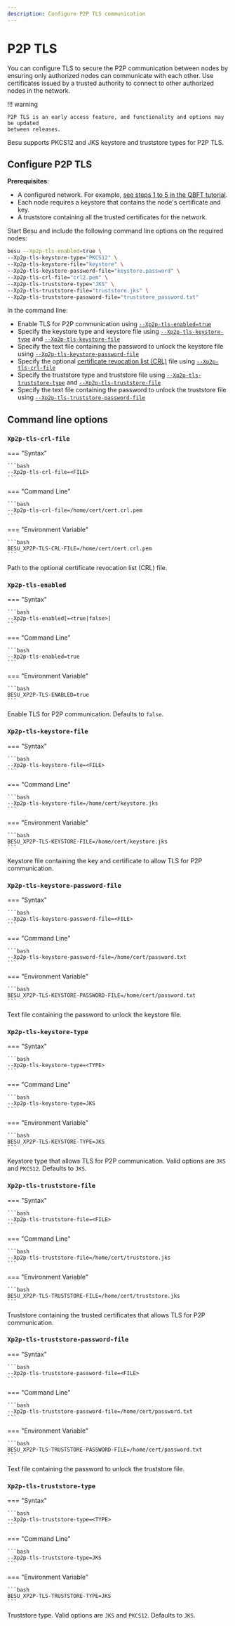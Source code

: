 ```yaml
---
description: Configure P2P TLS communication
---
```


# P2P TLS

You can configure TLS to secure the P2P communication between nodes by ensuring only authorized nodes can communicate
with each other. Use certificates issued by a trusted authority to connect to other authorized nodes in the network.

!!! warning

    P2P TLS is an early access feature, and functionality and options may be updated
    between releases.

Besu supports PKCS12 and JKS keystore and truststore types for P2P TLS.

## Configure P2P TLS

**Prerequisites**:

* A configured network. For example,
    [see steps 1 to 5 in the QBFT tutorial](../../../Tutorials/Private-Network/Create-QBFT-Network.md).
* Each node requires a keystore that contains the node's certificate and key.
* A truststore containing all the trusted certificates for the network.

Start Besu and include the following command line options on the required nodes:

```bash
besu --Xp2p-tls-enabled=true \
--Xp2p-tls-keystore-type="PKCS12" \
--Xp2p-tls-keystore-file="keystore" \
--Xp2p-tls-keystore-password-file="keystore.password" \
--Xp2p-tls-crl-file="crl2.pem" \
--Xp2p-tls-truststore-type="JKS" \
--Xp2p-tls-truststore-file="truststore.jks" \
--Xp2p-tls-truststore-password-file="truststore_password.txt"
```

In the command line:

* Enable TLS for P2P communication using [`--Xp2p-tls-enabled=true`](#xp2p-tls-enabled)
* Specify the keystore type and keystore file using [`--Xp2p-tls-keystore-type`](#xp2p-tls-keystore-type) and
    [`--Xp2p-tls-keystore-file`](#xp2p-tls-keystore-file)
* Specify the text file containing the password to unlock the keystore file using [`--Xp2p-tls-keystore-password-file`](#xp2p-tls-keystore-password-file)
* Specify the optional [certificate revocation list (CRL)] file using [`--Xp2p-tls-crl-file`](#xp2p-tls-crl-file)
* Specify the truststore type and truststore file using [`--Xp2p-tls-truststore-type`](#xp2p-tls-truststore-type) and
    [`--Xp2p-tls-truststore-file`](#xp2p-tls-truststore-file)
* Specify the text file containing the password to unlock the truststore file using [`--Xp2p-tls-truststore-password-file`](#xp2p-tls-keystore-password-file)

## Command line options

### `Xp2p-tls-crl-file`

=== "Syntax"

    ```bash
    --Xp2p-tls-crl-file=<FILE>
    ```

=== "Command Line"

    ```bash
    --Xp2p-tls-crl-file=/home/cert/cert.crl.pem
    ```

=== "Environment Variable"

    ```bash
    BESU_XP2P-TLS-CRL-FILE=/home/cert/cert.crl.pem
    ```

Path to the optional certificate revocation list (CRL) file.

### `Xp2p-tls-enabled`

=== "Syntax"

    ```bash
    --Xp2p-tls-enabled[=<true|false>]
    ```

=== "Command Line"

    ```bash
    --Xp2p-tls-enabled=true
    ```

=== "Environment Variable"

    ```bash
    BESU_XP2P-TLS-ENABLED=true
    ```

Enable TLS for P2P communication. Defaults to `false`.

### `Xp2p-tls-keystore-file`

=== "Syntax"

    ```bash
    --Xp2p-tls-keystore-file=<FILE>
    ```

=== "Command Line"

    ```bash
    --Xp2p-tls-keystore-file=/home/cert/keystore.jks
    ```

=== "Environment Variable"

    ```bash
    BESU_XP2P-TLS-KEYSTORE-FILE=/home/cert/keystore.jks
    ```

Keystore file containing the key and certificate to allow TLS for P2P communication.

### `Xp2p-tls-keystore-password-file`

=== "Syntax"

    ```bash
    --Xp2p-tls-keystore-password-file=<FILE>
    ```

=== "Command Line"

    ```bash
    --Xp2p-tls-keystore-password-file=/home/cert/password.txt
    ```

=== "Environment Variable"

    ```bash
    BESU_XP2P-TLS-KEYSTORE-PASSWORD-FILE=/home/cert/password.txt
    ```

Text file containing the password to unlock the keystore file.

### `Xp2p-tls-keystore-type`

=== "Syntax"

    ```bash
    --Xp2p-tls-keystore-type=<TYPE>
    ```

=== "Command Line"

    ```bash
    --Xp2p-tls-keystore-type=JKS
    ```

=== "Environment Variable"

    ```bash
    BESU_XP2P-TLS-KEYSTORE-TYPE=JKS
    ```

Keystore type that allows TLS for P2P communication. Valid options are `JKS` and `PKCS12`. Defaults to `JKS`.

### `Xp2p-tls-truststore-file`

=== "Syntax"

    ```bash
    --Xp2p-tls-truststore-file=<FILE>
    ```

=== "Command Line"

    ```bash
    --Xp2p-tls-truststore-file=/home/cert/truststore.jks
    ```

=== "Environment Variable"

    ```bash
    BESU_XP2P-TLS-TRUSTSTORE-FILE=/home/cert/truststore.jks
    ```

Truststore containing the trusted certificates that allows TLS for P2P communication.

### `Xp2p-tls-truststore-password-file`

=== "Syntax"

    ```bash
    --Xp2p-tls-truststore-password-file=<FILE>
    ```

=== "Command Line"

    ```bash
    --Xp2p-tls-truststore-password-file=/home/cert/password.txt
    ```

=== "Environment Variable"

    ```bash
    BESU_XP2P-TLS-TRUSTSTORE-PASSWORD-FILE=/home/cert/password.txt
    ```

Text file containing the password to unlock the truststore file.

### `Xp2p-tls-truststore-type`

=== "Syntax"

    ```bash
    --Xp2p-tls-truststore-type=<TYPE>
    ```

=== "Command Line"

    ```bash
    --Xp2p-tls-truststore-type=JKS
    ```

=== "Environment Variable"

    ```bash
    BESU_XP2P-TLS-TRUSTSTORE-TYPE=JKS
    ```

Truststore type. Valid options are `JKS` and `PKCS12`. Defaults to `JKS`.

[certificate revocation list (CRL)]: https://www.securew2.com/blog/certificate-revocation-crl-explained
